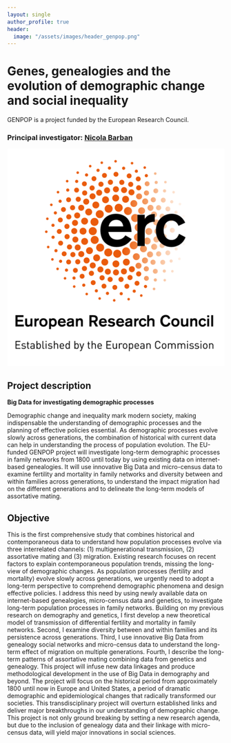 ```yaml
---
layout: single
author_profile: true
header:
  image: "/assets/images/header_genpop.png"
---
```


# Genes, genealogies and the evolution of demographic change and social inequality

GENPOP is a project funded by the European Research Council.
### Principal investigator: [Nicola Barban](www.nicolabarban.com)

 ![img = 200x200](assets/images/LOGO_ERC.png)

## Project description

**Big Data for investigating demographic processes**

Demographic change and inequality mark modern society, making indispensable the understanding of demographic processes and the planning of effective policies essential. As demographic processes evolve slowly across generations, the combination of historical with current data can help in understanding the process of population evolution. The EU-funded GENPOP project will investigate long-term demographic processes in family networks from 1800 until today by using existing data on internet-based genealogies. It will use innovative Big Data and micro-census data to examine fertility and mortality in family networks and diversity between and within families across generations, to understand the impact migration had on the different generations and to delineate the long-term models of assortative mating.

## Objective

This is the first comprehensive study that combines historical and contemporaneous data to understand how population processes evolve via three interrelated channels: (1) multigenerational transmission, (2) assortative mating and (3) migration. Existing research focuses on recent factors to explain contemporaneous population trends, missing the long-view of demographic changes. As population processes (fertility and mortality) evolve slowly across generations, we urgently need to adopt a long-term perspective to comprehend demographic phenomena and design effective policies. I address this need by using newly available data on internet-based genealogies, micro-census data and genetics, to investigate long-term population processes in family networks. Building on my previous research on demography and genetics, I first develop a new theoretical model of transmission of differential fertility and mortality in family networks. Second, I examine diversity between and within families and its persistence across generations. Third, I use innovative Big Data from genealogy social networks and micro-census data to understand the long-term effect of migration on multiple generations. Fourth, I describe the long-term patterns of assortative mating combining data from genetics and genealogy. This project will infuse new data linkages and produce methodological development in the use of Big Data in demography and beyond. The project will focus on the historical period from approximately 1800 until now in Europe and United States, a period of dramatic demographic and epidemiological changes that radically transformed our societies. This transdisciplinary project will overturn established links and deliver major breakthroughs in our understanding of demographic change. This project is not only ground breaking by setting a new research agenda, but due to the inclusion of genealogy data and their linkage with micro-census data, will yield major innovations in social sciences.
